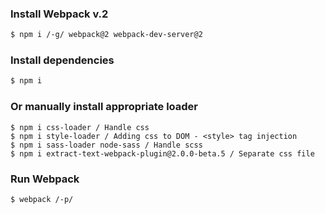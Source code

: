 ### Install Webpack v.2

```sh
$ npm i /-g/ webpack@2 webpack-dev-server@2
```

### Install dependencies

```sh
$ npm i 
```

### Or manually install appropriate loader
    $ npm i css-loader / Handle css
    $ npm i style-loader / Adding css to DOM - <style> tag injection
    $ npm i sass-loader node-sass / Handle scss
    $ npm i extract-text-webpack-plugin@2.0.0-beta.5 / Separate css file 

### Run Webpack

```sh
$ webpack /-p/
```
